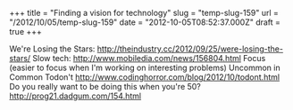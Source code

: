 +++
title = "Finding a vision for technology"
slug = "temp-slug-159"
url = "/2012/10/05/temp-slug-159"
date = "2012-10-05T08:52:37.000Z"
draft = true
+++

We're Losing the Stars: http://theindustry.cc/2012/09/25/were-losing-the-stars/
Slow tech: http://www.mobiledia.com/news/156804.html
Focus (easier to focus when I'm working on interesting problems)
Uncommon in Common
Todon't http://www.codinghorror.com/blog/2012/10/todont.html
Do you really want to be doing this when you're 50? http://prog21.dadgum.com/154.html